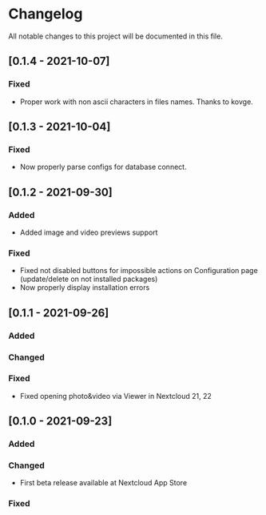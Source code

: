 # Changelog

All notable changes to this project will be documented in this file.

## [0.1.4 - 2021-10-07]

### Fixed

- Proper work with non ascii characters in files names. Thanks to kovge.

## [0.1.3 - 2021-10-04]

### Fixed

- Now properly parse configs for database connect.

## [0.1.2 - 2021-09-30]

### Added

- Added image and video previews support

### Fixed

- Fixed not disabled buttons for impossible actions on Configuration page (update/delete on not installed packages)
- Now properly display installation errors

## [0.1.1 - 2021-09-26]

### Added

### Changed

### Fixed

- Fixed opening photo&video via Viewer in Nextcloud 21, 22

## [0.1.0 - 2021-09-23]

### Added

### Changed

- First beta release available at Nextcloud App Store

### Fixed

